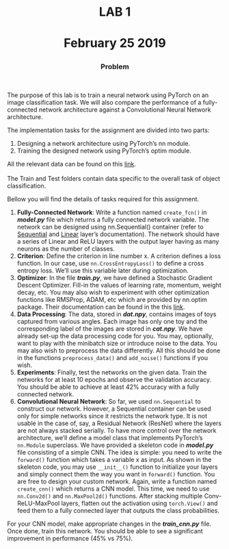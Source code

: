 <!DOCTYPE html>
<html>

<body class="stackedit">
  <div class="stackedit__html"><h1 id="lab-1"><p align="center">LAB 1</p></h1>
    <h1 id="february-20-2019"><p align="center">February 25 2019</p></h1>
    <h3 id="problem"><p align="center">Problem</p></h3>
    <br>
<p>The purpose of this lab is to train a neural network using PyTorch on an image classification task. We will also compare the performance of a fully-connected network architecture against a Convolutional Neural Network architecture.</p>
<p>The implementation tasks for the assignment are divided into two parts:</p>
<ol>
<li>Designing a network architecture using PyTorch’s nn module.</li>
<li>Training the designed network using PyTorch’s optim module.</li>
</ol>
<p>All the relevant data can be found on this <a href="http://www.cse.iitb.ac.in/~rdabral/CS763">link</a>. <br><br>
The Train and Test folders contain data specific to the overall task of object classification.</p>
<p>Bellow you will find the details of tasks required for this assignment.</p>
<ol>
<li><strong>Fully-Connected Network</strong>: Write a function named <code>create_fcn()</code> in <em><strong>model.py</strong></em> file which returns a fully connected network variable. The network can be designed using nn.Sequential() container (refer to <a href="https://pytorch.org/docs/stable/nn.html#sequential">Sequential</a> and <a href="https://pytorch.org/docs/stable/nn.html#linear">Linear</a> layer’s documentation). The network should have a series of Linear and ReLU layers with the output layer having as many neurons as the number of classes.<br></li>
<li><strong>Criterion</strong>: Define the criterion in line number x. A criterion defines a loss function. In our case, use <code>nn.CrossEntropyLoss()</code> to define a cross entropy loss. We’ll use this variable later during optimization.<br></li>
<li><strong>Optimizer</strong>: In the file <em><strong>train.py</strong></em>, we have defined a Stochastic Gradient Descent Optimizer. Fill-in the values of learning rate, momentum, weight decay, etc. You may also wish to experiment with other optimization functions like RMSProp, ADAM, etc which are provided by nn.optim package. Their documentation can be found in the this <a href="https://pytorch.org/docs/stable/optim.html">link</a>.<br></li>
<li><strong>Data Processing</strong>: The data, stored in <em><strong>dat.npy</strong></em>, contains images of toys captured from various angles. Each image has only one toy and the corresponding label of the images are stored in <em><strong>cat.npy</strong></em>. We have already set-up the data processing code for you. You may, optionally, want to play with the minibatch size or introduce noise to the data. You may also wish to preprocess the data differently. All this should be done in the functions <code>preprocess_data()</code> and <code>add_noise()</code> functions if you wish.<br></li>
<li><strong>Experiments</strong>: Finally, test the networks on the given data. Train the networks for at least 10 epochs and observe the validation accuracy. You should be able to achieve at least 42% accuracy with a fully connected network.<br></li>
<li><strong>Convolutional Neural Network</strong>: So far, we used <code>nn.Sequential</code> to construct our network. However, a Sequential container can be used only for simple networks since it restricts the network type. It is not usable in the case of, say, a Residual Network (ResNet) where the layers are not always stacked serially. To have more control over the network architecture, we’ll define a model class that implements PyTorch’s <code>nn.Module</code> superclass. We have provided a skeleton code in <em><strong>model.py</strong></em> file consisting of a simple CNN. The idea is simple: you need to write the <code>forward()</code> function which takes a variable x as input. As shown in the skeleton code, you may use <code>__init__()</code> function to initialize your layers and simply connect them the way you want in <code>forward()</code> function.  You are free to design your custom network. Again, write a function named <code>create_cnn()</code> which returns a CNN model. This time, we need to use <code>nn.Conv2d()</code> and <code>nn.MaxPool2d()</code> functions. After stacking multiple Conv-ReLU-MaxPool layers, flatten out the activation using <code>torch.View()</code> and feed them to a fully connected layer that outputs the class probabilities.</li>
</ol>
    <p>For your CNN model, make appropriate changes in the <strong><em>train_cnn.py</em></strong> file. Once done, train this network. You should be able to see a significant improvement in performance (45% vs 75%).</p>
</div>
</body>

</html>
